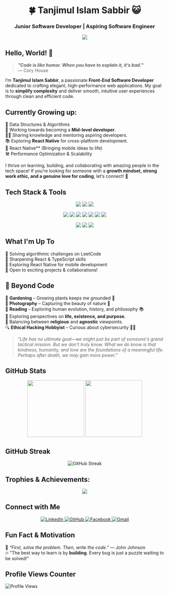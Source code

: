 <h1 align="center">🍀 Tanjimul Islam Sabbir 😺 </h1>
<h3 align="center">Junior Software Developer | Aspiring Software Engineer </h3>

<p align="center">
  <img src="https://readme-typing-svg.herokuapp.com?font=Fira+Code&size=22&pause=1000&color=F7B93E&center=true&width=550&lines=Crafting+Code+with+Passion!;Software+Developer;Aspiring+Software+Engineer;Problem+Solver+%7C+Naturalist" />
</p>

##  Hello, World! 👋 


> **_"Code is like humor. When you have to explain it, it’s bad."_**  
> — Cory House    


I’m **Tanjimul Islam Sabbir**, a passionate **Front-End Software Developer** dedicated to crafting elegant, high-performance web applications. My goal is to **simplify complexity** and deliver smooth, intuitive user experiences through clean and efficient code.  


##  Currently Growing up: 
🚀 Data Structures & Algorithms  
🎯 Working towards becoming a **Mid-level developer**.  
👨‍🏫 Sharing knowledge and mentoring aspiring developers.  
📚 Exploring **React Native** for cross-platform development.  
📱 React Native** (Bringing mobile ideas to life)    
🛠️ Performance Optimization & Scalability    

I thrive on learning, building, and collaborating with amazing people in the tech space! If you’re looking for someone with a **growth mindset, strong work ethic, and a genuine love for coding**, let’s connect! 💬  


## Tech Stack & Tools  

<p align="center">
  <img src="https://img.shields.io/badge/-JavaScript-F7DF1E?style=flat-square&logo=javascript&logoColor=black" />
  <img src="https://img.shields.io/badge/-TypeScript-3178C6?style=flat-square&logo=typescript&logoColor=white" />
  <img src="https://img.shields.io/badge/-Python-3776AB?style=flat-square&logo=python&logoColor=white" />
</p>
<p align="center">
  <img src="https://img.shields.io/badge/-React-61DAFB?style=flat-square&logo=react&logoColor=black" />
  <img src="https://img.shields.io/badge/-Redux_Toolkit-764ABC?style=flat-square&logo=redux&logoColor=white" />
  <img src="https://img.shields.io/badge/-Tailwind_CSS-38B2AC?style=flat-square&logo=tailwind-css&logoColor=white" />
  <img src="https://img.shields.io/badge/-Material_UI-007FFF?style=flat-square&logo=mui&logoColor=white" />
  <img src="https://img.shields.io/badge/-ShadCN-000000?style=flat-square&logo=shadcn&logoColor=white" />
  <img src="https://img.shields.io/badge/-Ant_Design-0170FE?style=flat-square&logo=ant-design&logoColor=white" />
  <img src="https://img.shields.io/badge/-Zod-FF4500?style=flat-square&logo=typescript&logoColor=white" />
</p>

<p align="center">
  <img src="https://img.shields.io/badge/-Git-F05032?style=flat-square&logo=git&logoColor=white" />
  <img src="https://img.shields.io/badge/-VS_Code-007ACC?style=flat-square&logo=visual-studio-code&logoColor=white" />
  <img src="https://img.shields.io/badge/-Linux-FCC624?style=flat-square&logo=linux&logoColor=black" />
</p>

##  What I'm Up To  
🔭 Solving algorithmic challenges on LeetCode  
🚀 Sharpening React & TypeScript skills  
📱 Exploring React Native for mobile development  
🤝 Open to exciting projects & collaborations!   

## 🌿 Beyond Code  
🎯 **Gardening** – Growing plants keeps me grounded 🌱  
📸 **Photography** – Capturing the beauty of nature 🌄  
📖 **Reading** – Exploring human evolution, history, and philosophy 📚  
🤔 Exploring perspectives on **life, existence, and purpose**.  
🧩 Balancing between **religious** and **agnostic** viewpoints.  
🔍 **Ethical Hacking Hobbyist** – Curious about cybersecurity 🕵️‍♂️  


> _"Life has no ultimate goal—we might just be part of someone's grand tactical mission. But we don't truly know. What we do know is that kindness, humanity, and love are the foundations of a meaningful life. Perhaps after death, we may gain more power."_  



##  GitHub Stats 

<p align="center">
  <img src="https://github-readme-stats.vercel.app/api?username=TanjimulSabbir&show_icons=true&theme=radical" height="180px" />
  <img src="https://github-readme-stats.vercel.app/api/top-langs/?username=TanjimulSabbir&layout=compact&theme=radical" height="180px"/>
</p>

## GitHub Streak  
<p align="center">
  <img src="https://github-readme-streak-stats.herokuapp.com/?user=TanjimulSabbir&theme=radical" alt="GitHub Streak"/>
</p>

## Trophies & Achievements: 
<p align="center">
  <img src="https://github-profile-trophy.vercel.app/?username=TanjimulSabbir&theme=radical&margin-w=15&margin-h=15&no-bg=true" />
</p>

##  Connect with Me

<p align="center">
  <a href="https://www.linkedin.com/in/TanjimulSabbir/" target="_blank">
    <img src="https://img.shields.io/badge/-LinkedIn-0077B5?style=for-the-badge&logo=linkedin&logoColor=white" alt="LinkedIn">
  </a>
  <a href="https://github.com/TanjimulSabbir/" target="_blank">
    <img src="https://img.shields.io/badge/-GitHub-181717?style=for-the-badge&logo=github&logoColor=white" alt="GitHub">
  </a>
  <a href="https://www.facebook.com/tanjimulsabbir.devel" target="_blank">
    <img src="https://img.shields.io/badge/-Facebook-1877F2?style=for-the-badge&logo=facebook&logoColor=white" alt="Facebook">
  </a>
  <a href="mailto:tanjimulsabbir.dev@gmail.com">
    <img src="https://img.shields.io/badge/-Gmail-D14836?style=for-the-badge&logo=gmail&logoColor=white" alt="Gmail">
  </a>
</p>


##  Fun Fact & Motivation  
🌟 _"First, solve the problem. Then, write the code."_ — John Johnson  
🔥 "The best way to learn is by **building**. Every bug is just a puzzle waiting to be solved!"  

##  Profile Views Counter  
![Profile Views](https://komarev.com/ghpvc/?username=TanjimulSabbir&color=blue)

